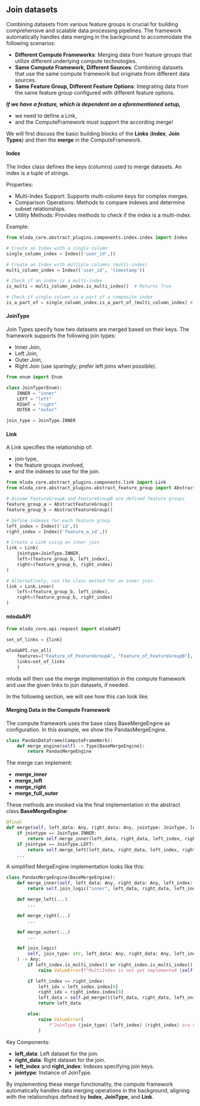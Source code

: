 ## Join datasets

Combining datasets from various feature groups is crucial for building comprehensive and scalable data processing pipelines. The framework automatically handles data merging in the background to accommodate the following scenarios:

-   **Different Compute Frameworks**: Merging data from feature groups that utilize different underlying compute technologies.
-   **Same Compute Framework, Different Sources**: Combining datasets that use the same compute framework but originate from different data sources.
-   **Same Feature Group, Different Feature Options**: Integrating data from the same feature group configured with different feature options.


_**If we have a feature, which is dependent on a aforementioned setup,**_

-   we need to define a Link,
-   and the ComputeFramework must support the according merge!


We will first discuss the basic building blocks of the **Links** (**Index**, **Join Types**) and then the **merge** in the ComputeFramework.

#### Index

The Index class defines the keys (columns) used to merge datasets. An index is a tuple of strings.

Properties:
    
-   Multi-Index Support: Supports multi-column keys for complex merges.
-   Comparison Operations: Methods to compare indexes and determine subset relationships.
-   Utility Methods: Provides methods to check if the index is a multi-index.

Example:

```python
from mloda_core.abstract_plugins.components.index.index import Index

# Create an Index with a single column
single_column_index = Index(('user_id',))

# Create an Index with multiple columns (multi-index)
multi_column_index = Index(('user_id', 'timestamp'))

# Check if an index is a multi-index
is_multi = multi_column_index.is_multi_index()  # Returns True

# Check if single column is a part of a composite index
is_a_part_of = single_column_index.is_a_part_of_(multi_column_index) # Returns True
```

#### JoinType

Join Types specify how two datasets are merged based on their keys. The framework supports the following join types:

-   Inner Join,
-   Left Join,
-   Outer Join,
-   Right Join (use sparingly; prefer left joins when possible).

```python
from enum import Enum

class JoinType(Enum):
    INNER = "inner"
    LEFT = "left"
    RIGHT = "right"
    OUTER = "outer"

join_type = JoinType.INNER
```

#### Link

A Link specifies the relationship of:

-   join type, 
-   the feature groups involved, 
-   and the indexes to use for the join.

```python
from mloda_core.abstract_plugins.components.link import Link
from mloda_core.abstract_plugins.abstract_feature_group import AbstractFeatureGroup

# Assume FeatureGroupA and FeatureGroupB are defined feature groups
feature_group_a = AbstractFeatureGroup()
feature_group_b = AbstractFeatureGroup()

# Define indexes for each feature group
left_index = Index(('id',))
right_index = Index(('feature_a_id',))

# Create a Link using an inner join
link = Link(
    jointype=JoinType.INNER,
    left=(feature_group_b, left_index),
    right=(feature_group_b, right_index)
)

# Alternatively, use the class method for an inner join
link = Link.inner(
    left=(feature_group_b, left_index),
    right=(feature_group_b, right_index)
)
```

#### mlodaAPI

``` python
from mloda_core.api.request import mlodaAPI

set_of_links = {link}

mlodaAPI.run_all(
    features=["Feature_of_FeatureGroupA", "Feature_of_FeatureGroupB"],
    links=set_of_links
    )
```

mloda will then use the merge implementation in the compute framework and use the given links to join datasets, if needed.

In the following section, we will see how this can look like.

#### Merging Data in the Compute Framework

The compute framework uses the base class BaseMergeEngine as configuration.
In this example, we show the PandasMergeEngine.

``` python
class PandasDataframe(ComputeFrameWork):
    def merge_engine(self) -> Type[BaseMergeEngine]:
        return PandasMergeEngine
```

The merge can implement:

-   **merge_inner**
-   **merge_left**
-   **merge_right**
-   **merge_full_outer**

These methods are invoked via the final implementation in the abstract class **BaseMergeEngine**:

``` python
@final
def merge(self, left_data: Any, right_data: Any, jointype: JoinType, left_index: Index, right_index: Index) -> Any:
    if jointype == JoinType.INNER:
        return self.merge_inner(left_data, right_data, left_index, right_index)
    if jointype == JoinType.LEFT:
        return self.merge_left(left_data, right_data, left_index, right_index)
    ...
```

A simplified MergeEngine implementation looks like this:
``` python
class PandasMergeEngine(BaseMergeEngine):
    def merge_inner(self, left_data: Any, right_data: Any, left_index: Index, right_index: Index) -> Any:
        return self.join_logic("inner", left_data, right_data, left_index, right_index, JoinType.INNER)

    def merge_left(...)
        ...

    def merge_right(...)
        ...

    def merge_outer(...)
        ...

    def join_logic(
        self, join_type: str, left_data: Any, right_data: Any, left_index: Index, right_index: Index, jointype: JoinType
    ) -> Any:
        if left_index.is_multi_index() or right_index.is_multi_index():
            raise ValueError(f"MultiIndex is not yet implemented {self.__class__.__name__}")

        if left_index == right_index:
            left_idx = left_index.index[0]
            right_idx = right_index.index[0]
            left_data = self.pd_merge()(left_data, right_data, left_on=left_idx, right_on=right_idx, how=join_type)
            return left_data

        else:
            raise ValueError(
                f"JoinType {join_type} {left_index} {right_index} are not yet implemented {self.__class__.__name__}"
            )
```



Key Components:

-   **left_data**: Left dataset for the join.
-   **right_data**: Right dataset for the join.
-   **left_index** and **right_index**: Indexes specifying join keys.
-   **jointype**: Instance of JoinType.

By implementing these merge functionality, the compute framework automatically handles data merging operations in the background, aligning with the relationships defined by **Index**, **JoinType**, and **Link**.
